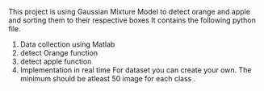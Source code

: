 This project is using Gaussian Mixture Model to detect orange and apple and sorting them to their respective boxes
It contains the following python file.
1. Data collection using Matlab
2. detect Orange function 
3. detect apple function
4. Implementation in real time
For dataset you can create your own. The minimum should be atleast 50 image for each class
.
